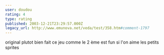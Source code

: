 ```yaml
---
user: doudou
rating: 4
type: rating
published: 2003-12-21T23:29:57.000Z
legacy_url: http://www.emunova.net/veda/test/358.htm#comment-1797
---
```

original plutot bien fait ce jeu comme le 2 ème est fun si l'on aime les petits sprites